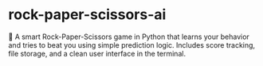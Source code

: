# rock-paper-scissors-ai
🤖 A smart Rock-Paper-Scissors game in Python that learns your behavior and tries to beat you using simple prediction logic. Includes score tracking, file storage, and a clean user interface in the terminal.
